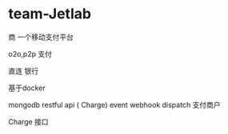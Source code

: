 # team-Jetlab

商  一个移动支付平台


o2o,p2p 支付

直连 银行


基于docker


mongodb 
restful api ( Charge)
event webhook dispatch
支付商户


Charge 接口


